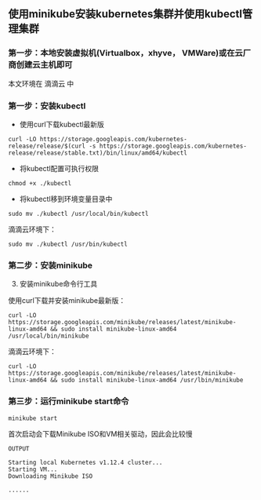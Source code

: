 ## 使用minikube安装kubernetes集群并使用kubectl管理集群

### 第一步：本地安装虚拟机(Virtualbox，xhyve， VMWare)或在云厂商创建云主机即可
本文环境在 滴滴云 中



### 第一步：安装kubectl

* 使用curl下载kubectl最新版

```
curl -LO https://storage.googleapis.com/kubernetes-release/release/$(curl -s https://storage.googleapis.com/kubernetes-release/release/stable.txt)/bin/linux/amd64/kubectl
```

* 将kubectl配置可执行权限

```
chmod +x ./kubectl
```

* 将kubectl移到环境变量目录中

```
sudo mv ./kubectl /usr/local/bin/kubectl
```

滴滴云环境下：

```
sudo mv ./kubectl /usr/bin/kubectl
```

### 第二步：安装minikube

3. 安装minikube命令行工具

使用curl下载并安装minikube最新版：

```
curl -LO https://storage.googleapis.com/minikube/releases/latest/minikube-linux-amd64 && sudo install minikube-linux-amd64 /usr/local/bin/minikube
```

滴滴云环境下：

```
curl -LO https://storage.googleapis.com/minikube/releases/latest/minikube-linux-amd64 && sudo install minikube-linux-amd64 /usr/lbin/minikube
```

### 第三步：运行minikube start命令

```
minikube start
```

首次启动会下载Minikube ISO和VM相关驱动，因此会比较慢

```
OUTPUT

Starting local Kubernetes v1.12.4 cluster...
Starting VM...
Downloading Minikube ISO

......
```






